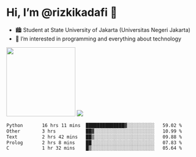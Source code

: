 # Hi, I’m @rizkikadafi 👋
- 🏙 Student at State University of Jakarta (Universitas Negeri Jakarta)
- 👀 I’m interested in programming and everything about technology
<img height="180em" src="https://github-readme-stats.vercel.app/api?username=rizkikadafi&show_icons=true&hide_border=true&&count_private=true&include_all_commits=true" />
<img src="https://github-readme-stats.vercel.app/api/top-langs/?username=rizkikadafi&show_icons=true&hide_border=true&&count_private=true&include_all_commits=true" />

<!--START_SECTION:waka-->

```txt
Python       16 hrs 11 mins  ██████████████▓░░░░░░░░░░   59.02 %
Other        3 hrs           ██▓░░░░░░░░░░░░░░░░░░░░░░   10.99 %
Text         2 hrs 42 mins   ██▒░░░░░░░░░░░░░░░░░░░░░░   09.88 %
Prolog       2 hrs 8 mins    ██░░░░░░░░░░░░░░░░░░░░░░░   07.83 %
C            1 hr 32 mins    █▒░░░░░░░░░░░░░░░░░░░░░░░   05.64 %
```

<!--END_SECTION:waka-->

<!---
rizkikadafi/rizkikadafi is a ✨ special ✨ repository because its `README.md` (this file) appears on your GitHub profile.
You can click the Preview link to take a look at your changes.
--->
